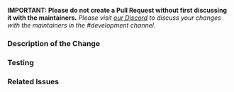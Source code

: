 **IMPORTANT: Please do not create a Pull Request without first discussing it with the maintainers.**
*Please visit [our Discord](https://atl.pw/discord) to discuss your changes with the maintainers in the #development channel.*

### Description of the Change

<!-- Give us a description about this Pull Request. The more information you include the better -->

### Testing

<!-- Have the changes in this Pull Request been test? If so how thoroughly? -->

### Related Issues

<!-- Enter any related GitHub issues here -->
